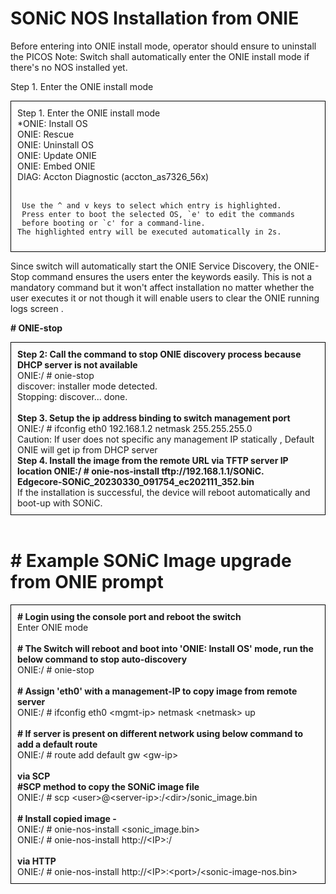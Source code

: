 # SONiC NOS Installation from ONIE  
Before entering into ONIE install mode, operator should ensure to uninstall the PICOS
Note: Switch shall automatically enter the ONIE install mode if there's no NOS installed yet.

Step 1. Enter the ONIE install mode

<div style="border: 1px solid black; padding: 10px;">
Step 1. Enter the ONIE install mode<br>
</ve>
*ONIE: Install OS <br>                                                   
 ONIE: Rescue <br>                                                         	
 ONIE: Uninstall OS<br>                                                     	
 ONIE: Update ONIE <br>                                                     	
 ONIE: Embed ONIE  <br>                                                     	
 DIAG: Accton Diagnostic (accton_as7326_56x) <br>
 </br>                          	
                                                                        	
     Use the ^ and v keys to select which entry is highlighted.
     Press enter to boot the selected OS, `e' to edit the commands
     before booting or `c' for a command-line.
    The highlighted entry will be executed automatically in 2s.

</div>

Since switch will automatically start the ONIE Service Discovery, the ONIE-Stop command ensures the  users enter the keywords  easily. This is not a mandatory  command but it  won't affect installation no matter whether the user executes it or not though   it will enable users  to clear the ONIE running logs screen .  

<b># ONIE-stop</b>

<div style="border: 1px solid black; padding: 10px;">
<b>Step 2: Call the command to stop ONIE discovery process because DHCP server is not available</b> <br>
ONIE:/ # onie-stop<br>
discover: installer mode detected.<br>
Stopping: discover... done.<br>
</br>
<b>Step 3. Setup the ip address binding to switch management port</b><br>
ONIE:/ # ifconfig eth0 192.168.1.2 netmask 255.255.255.0<br>
Caution: If user does not specific any management IP statically , Default ONIE  will get ip from DHCP server <br>
<b>Step 4. Install the image from the remote URL via TFTP server IP location 
ONIE:/ # onie-nos-install tftp://192.168.1.1/SONiC.<br>Edgecore-SONiC_20230330_091754_ec202111_352.bin</b><br>
If the installation is successful, the device will reboot automatically and boot-up with SONiC.
</div>
<br>

# \# Example SONiC Image upgrade from ONIE prompt 

<div style="border: 1px solid black; padding: 10px;">
<b># Login using the console port and reboot the switch</b><br>
Enter ONIE mode<br>
</br>
<b># The Switch will reboot and boot into 'ONIE: Install OS' mode, run the below command to stop auto-discovery</b><br>
 ONIE:/ # onie-stop<br>
</br>
<b># Assign 'eth0' with a management-IP to copy image from remote server</b><br>
ONIE:/ # ifconfig eth0 &lt;mgmt-ip> netmask &lt;netmask> up<br>
</br>
<b># If server is present on different network using below command to add a default route</b><br>
ONIE:/ # route add default gw &lt;gw-ip><br>
</br>
<b>via SCP</b> <Br>
<b>#SCP method to copy the SONiC  image file</b><br>
ONIE:/ # scp &lt;user>@&lt;server-ip>:/&lt;dir>/sonic_image.bin<br>
</br>
<b># Install copied image -</b><br>
ONIE:/ # onie-nos-install &lt;sonic_image.bin><Br>
ONIE:/ # onie-nos-install http://&lt;IP>:<port>/<sonic_image.bin><Br>
<br>
<b>via HTTP</b><Br>
ONIE:/ # onie-nos-install http://&lt;IP>:&lt;port>/&lt;sonic-image-nos.bin>
</div>